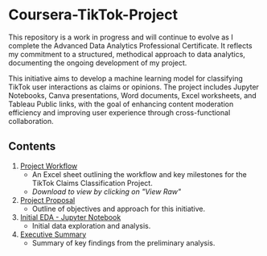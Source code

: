 # Coursera-TikTok-Project

This repository is a work in progress and will continue to evolve as I complete the Advanced Data Analytics Professional Certificate. It reflects my commitment to a structured, methodical approach to data analytics, documenting the ongoing development of my project.

This initiative aims to develop a machine learning model for classifying TikTok user interactions as claims or opinions. The project includes Jupyter Notebooks, Canva presentations, Word documents, Excel worksheets, and Tableau Public links, with the goal of enhancing content moderation efficiency and improving user experience through cross-functional collaboration.

## Contents
1. [Project Workflow](02_Project_Workflow.xlsx)
    - An Excel sheet outlining the workflow and key milestones for the TikTok Claims Classification Project.
    - *Download to view by clicking on "View Raw"*
2. [Project Proposal](03_C1_TikTok_Project_Proposal.pdf)
    - Outline of objectives and approach for this initiative.
3. [Initial EDA - Jupyter Notebook](04_C2_JP_Notebook_Prelim_EDA.ipynb)
    - Initial data exploration and analysis.
4. [Executive Summary](05_C2_Executive_Summary.pdf)
    - Summary of key findings from the preliminary analysis.
